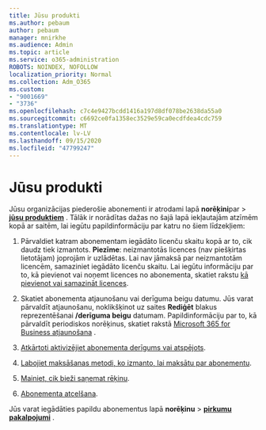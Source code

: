 ```yaml
---
title: Jūsu produkti
ms.author: pebaum
author: pebaum
manager: mnirkhe
ms.audience: Admin
ms.topic: article
ms.service: o365-administration
ROBOTS: NOINDEX, NOFOLLOW
localization_priority: Normal
ms.collection: Adm_O365
ms.custom:
- "9001669"
- "3736"
ms.openlocfilehash: c7c4e9427bcdd1416a197d8df078be2638da55a0
ms.sourcegitcommit: c6692ce0fa1358ec3529e59ca0ecdfdea4cdc759
ms.translationtype: MT
ms.contentlocale: lv-LV
ms.lasthandoff: 09/15/2020
ms.locfileid: "47799247"
---
```

# <a name="your-products"></a>Jūsu produkti

Jūsu organizācijas piederošie abonementi ir atrodami lapā **norēķini**par  >  **[jūsu produktiem](https://go.microsoft.com/fwlink/p/?linkid=842054)** . Tālāk ir norādītas dažas no šajā lapā iekļautajām atzīmēm kopā ar saitēm, lai iegūtu papildinformāciju par katru no šiem līdzekļiem:

1. Pārvaldiet katram abonementam iegādāto licenču skaitu kopā ar to, cik daudz tiek izmantots.  **Piezīme**: neizmantotās licences (nav piešķirtas lietotājam) joprojām ir uzlādētas.  Lai nav jāmaksā par neizmantotām licencēm, samaziniet iegādāto licenču skaitu. Lai iegūtu informāciju par to, kā pievienot vai noņemt licences no abonementa, skatiet rakstu [kā pievienot vai samazināt licences](https://docs.microsoft.com/alchemyinsights/how-to-add-or-reduce-licenses).

2. Skatiet abonementa atjaunošanu vai derīguma beigu datumu.  Jūs varat pārvaldīt atjaunošanu, noklikšķinot uz saites **Rediģēt** blakus reprezentēšanai **/derīguma beigu** datumam.  Papildinformāciju par to, kā pārvaldīt periodiskos norēķinus, skatiet rakstā [Microsoft 365 for Business atjaunošana](https://go.microsoft.com/fwlink/?linkid=2119216) .

3. [Atkārtoti aktivizējiet abonementa derīgums vai atspējots](https://go.microsoft.com/fwlink/?linkid=2117519).

4. [Labojiet maksāšanas metodi, ko izmanto, lai maksātu par abonementu](https://go.microsoft.com/fwlink/?linkid=2117167).

5. [Mainiet, cik bieži saņemat rēķinu](https://go.microsoft.com/fwlink/?linkid=2119112).

6. [Abonementa atcelšana](https://go.microsoft.com/fwlink/?linkid=2119113).

Jūs varat iegādāties papildu abonementus lapā **norēķinu**  >  [**pirkumu pakalpojumi**](https://go.microsoft.com/fwlink/p/?linkid=868433) .
